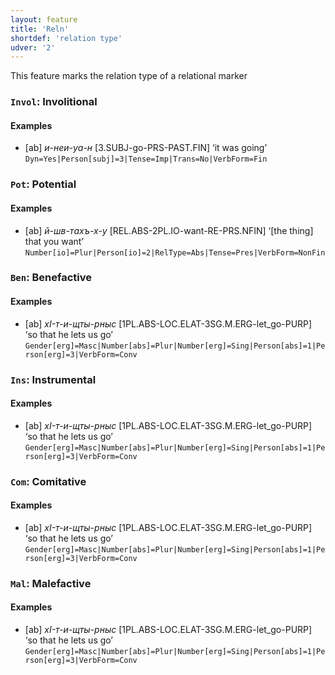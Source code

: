 ```yaml
---
layout: feature
title: 'Reln'
shortdef: 'relation type'
udver: '2'
---
```


This feature marks the relation type of a relational marker

### <a name="Invol">`Invol`</a>: Involitional

#### Examples

* [ab] _и-неи-уа-н_ [3.SUBJ-go-PRS-PAST.FIN] ‘it was going’ `Dyn=Yes|Person[subj]=3|Tense=Imp|Trans=No|VerbForm=Fin`

### <a name="Pot">`Pot`</a>: Potential

#### Examples

* [ab] _й-шв-тахъ-х-у_ [REL.ABS-2PL.IO-want-RE-PRS.NFIN] ‘[the thing] that you want’ `Number[io]=Plur|Person[io]=2|RelType=Abs|Tense=Pres|VerbForm=NonFin`

### <a name="Ben">`Ben`</a>: Benefactive

#### Examples

* [ab] _хI-т-и-щты-рныс_ [1PL.ABS-LOC.ELAT-3SG.M.ERG-let_go-PURP] ‘so that he lets us go’ `Gender[erg]=Masc|Number[abs]=Plur|Number[erg]=Sing|Person[abs]=1|Person[erg]=3|VerbForm=Conv`

### <a name="Ins">`Ins`</a>: Instrumental

#### Examples

* [ab] _хI-т-и-щты-рныс_ [1PL.ABS-LOC.ELAT-3SG.M.ERG-let_go-PURP] ‘so that he lets us go’ `Gender[erg]=Masc|Number[abs]=Plur|Number[erg]=Sing|Person[abs]=1|Person[erg]=3|VerbForm=Conv`

### <a name="Com">`Com`</a>: Comitative

#### Examples

* [ab] _хI-т-и-щты-рныс_ [1PL.ABS-LOC.ELAT-3SG.M.ERG-let_go-PURP] ‘so that he lets us go’ `Gender[erg]=Masc|Number[abs]=Plur|Number[erg]=Sing|Person[abs]=1|Person[erg]=3|VerbForm=Conv`

### <a name="Mal">`Mal`</a>: Malefactive

#### Examples

* [ab] _хI-т-и-щты-рныс_ [1PL.ABS-LOC.ELAT-3SG.M.ERG-let_go-PURP] ‘so that he lets us go’ `Gender[erg]=Masc|Number[abs]=Plur|Number[erg]=Sing|Person[abs]=1|Person[erg]=3|VerbForm=Conv`

